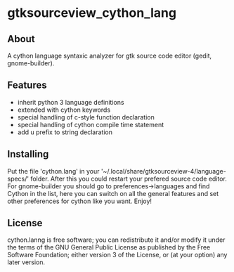 # gtksourceview_cython_lang

## About

A cython language syntaxic analyzer for gtk source code editor (gedit, gnome-builder).


## Features

* inherit python 3 language definitions
* extended with cython keywords
* special handling of c-style function declaration
* special handling of cython compile time statement
* add u prefix to string declaration


## Installing

Put the file 'cython.lang' in your '~/.local/share/gtksourceview-4/language-specs/' folder. After this you could restart your prefered source code editor. For gnome-builder you should go to preferences->languages and find Cython in the list, here you can switch on all the general features and set other preferences for cython like you want. Enjoy!


## License

cython.lanng is free software; you can redistribute it and/or modify it under the terms of the GNU General Public License as published by the Free Software Foundation; either version 3 of the License, or (at your option) any later version.

